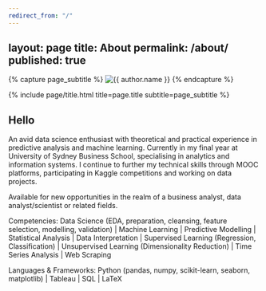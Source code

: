 ```yaml
---
redirect_from: "/"
---
```

layout: page
title: About
permalink: /about/
published: true
---

<div class="page" markdown="1">

{% capture page_subtitle %}
<img
    class="me"
    alt="{{ author.name }}"
    src="{{ site.author.photo | relative_url }}"
    srcset="{{ site.author.photo2x | relative_url }} 2x"
/>
{% endcapture %}

{% include page/title.html title=page.title subtitle=page_subtitle %}

## Hello

An avid data science enthusiast with theoretical and practical experience in predictive analysis and machine learning. Currently in my final year at University of Sydney Business School, specialising in analytics and information systems. I continue to further my technical skills through MOOC platforms, participating in Kaggle competitions and working on data projects.

Available for new opportunities in the realm of a business analyst, data analyst/scientist or related fields.

Competencies:
Data Science (EDA, preparation, cleansing, feature selection, modelling, validation) | Machine Learning | Predictive Modelling | Statistical Analysis | Data Interpretation | Supervised Learning (Regression, Classification) | Unsupervised Learning (Dimensionality Reduction) | Time Series Analysis | Web Scraping

Languages & Frameworks:
Python (pandas, numpy, scikit-learn, seaborn, matplotlib) | Tableau | SQL | LaTeX 

</div>
